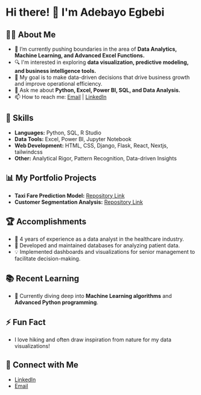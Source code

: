 # Hi there! 👋 I'm Adebayo Egbebi

## 👨‍💻 About Me
- 🌱 I’m currently pushing boundaries in the area of **Data Analytics, Machine Learning, and Advanced Excel Functions.**
- 🔍 I'm interested in exploring **data visualization, predictive modeling, and business intelligence tools.**
- 🎯 My goal is to make data-driven decisions that drive business growth and improve operational efficiency.
- 💬 Ask me about **Python, Excel, Power BI, SQL, and Data Analysis.**
- 📫 How to reach me: [Email](mailto:juneegbebi@gmail.com) | [LinkedIn](https://www.linkedin.com/in/june-baba-dev/)

## 🚀 Skills
- **Languages:** Python, SQL, R Studio
- **Data Tools:** Excel, Power BI, Jupyter Notebook
- **Web Development:** HTML, CSS, Django, Flask, React, Nextjs, tailwindcss
- **Other:** Analytical Rigor, Pattern Recognition, Data-driven Insights

## 📊 My Portfolio Projects
- **Taxi Fare Prediction Model:** [Repository Link](https://github.com/juneegbebi/taxi-fare-prediction)
- **Customer Segmentation Analysis:** [Repository Link](https://github.com/juneegbebi/mall_cust_segment)

## 🏆 Accomplishments
- 🌟 4 years of experience as a data analyst in the healthcare industry.
- 🏅 Developed and maintained databases for analyzing patient data.
- 💡 Implemented dashboards and visualizations for senior management to facilitate decision-making.

## 📚 Recent Learning
- 📖 Currently diving deep into **Machine Learning algorithms** and **Advanced Python programming**.

## ⚡ Fun Fact
- I love hiking and often draw inspiration from nature for my data visualizations!

## 🔗 Connect with Me
- [LinkedIn](https://www.linkedin.com/in/june-baba-dev)
- [Email](mailto:juneegbebi@gmail.com)
